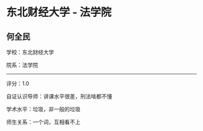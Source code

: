 # 东北财经大学 - 法学院

## 何全民

学校：东北财经大学

院系：法学院

* * *

评分：1.0

自证认识导师：讲课水平很差，刑法啥都不懂

学术水平：垃圾，非一般的垃圾

师生关系：一个词，互相看不上
